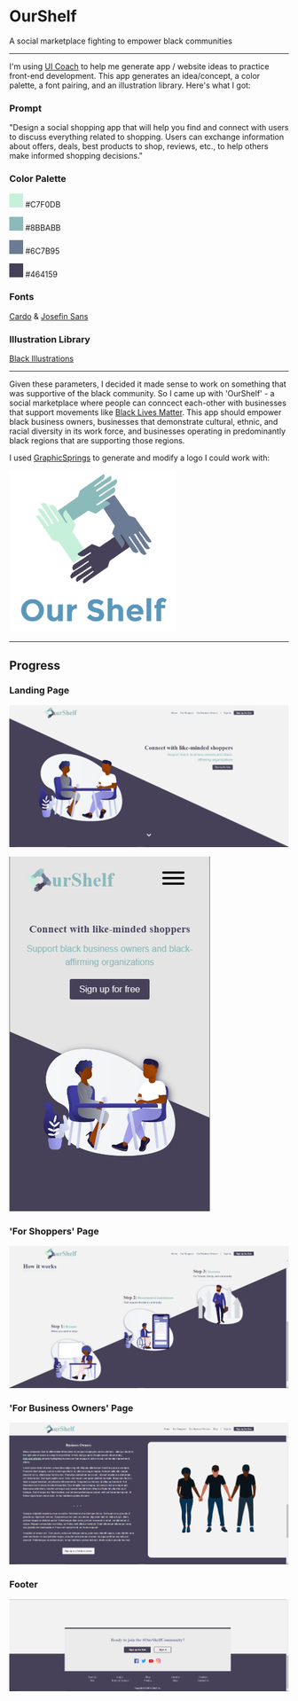 # OurShelf
A social marketplace fighting to empower black communities

---

I'm using [UI Coach](https://uicoach.io/) to help me generate app / website ideas to practice front-end development. This app generates an idea/concept, a color palette, a font pairing, and an illustration library. Here's what I got: 

### Prompt
"Design a social shopping app that will help you find and connect with users to discuss everything related to shopping. Users can exchange information about offers, deals, best products to shop, reviews, etc., to help others make informed shopping decisions."

### Color Palette
![Color 1](/img/color1.jpg) #C7F0DB

![Color 2](/img/color2.jpg) #8BBABB

![Color 3](/img/color3.jpg) #6C7B95

![Color 4](/img/color4.jpg) #464159

### Fonts 
[Cardo](https://fonts.google.com/specimen/Cardo) & [Josefin Sans](https://fonts.google.com/specimen/Josefin+Sans)

### Illustration Library
[Black Illustrations](https://www.blackillustrations.com/)

---

Given these parameters, I decided it made sense to work on something that was supportive of the black community. So I came up with 'OurShelf' - a social marketplace where people can conncect each-other with businesses that support movements like [Black Lives Matter](https://blacklivesmatter.com/). This app should empower black business owners, businesses that demonstrate cultural, ethnic, and racial diversity in its work force, and businesses operating in predominantly black regions that are supporting those regions. 

I used [GraphicSprings](https://www.graphicsprings.com/) to generate and modify a logo I could work with:

![Logo](/img/logo-vertical.png)

---

## Progress

### Landing Page

![Landing Page Desktop](/screenshots/landing_page.png)

![Landing Page Desktop Mobile](/screenshots/landing_page_mobile.png)

### 'For Shoppers' Page

![Customer Page Desktop](/screenshots/customers_page.png)

### 'For Business Owners' Page

![Business Owner Page Desktop](/screenshots/businesses_page.png)

### Footer 

![Footer](/screenshots/footer_page.png)